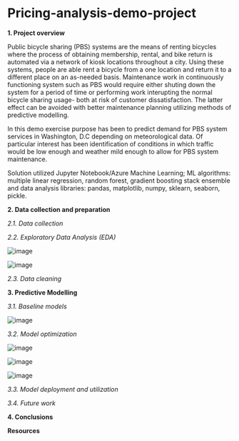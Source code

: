 # Pricing-analysis-demo-project

__1. Project overview__

Public bicycle sharing (PBS) systems are the means of renting bicycles where the process of obtaining membership, rental, and bike return is automated via a network of kiosk locations throughout a city. Using these systems, people are able rent a bicycle from a one location and return it to a different place on an as-needed basis. Maintenance work in continuously functioning system such as PBS would require either shuting down the system for a period of time or performing work interupting the normal bicycle sharing usage- both at risk of customer dissatisfaction. The latter effect can be avoided with better maintenance planning utilizing methods of predictive modelling.

In this demo exercise purpose has been to predict demand for PBS system services in Washington, D.C depending on meteorological data. Of particular interest has been identification of conditions in which traffic would be low enough and weather mild enough to allow for PBS system maintenance.

Solution utilized Jupyter Notebook/Azure Machine Learning; ML algorithms: multiple linear regression, random forest, gradient boosting stack ensemble and data analysis libraries: pandas, matplotlib, numpy, sklearn, seaborn, pickle.

__2. Data collection and preparation__

_2.1. Data collection_

_2.2. Exploratory Data Analysis (EDA)_

![image](https://user-images.githubusercontent.com/99291264/164911775-6a991ada-2f39-4593-b99d-7f5b1f66603c.png)

![image](https://user-images.githubusercontent.com/99291264/164911787-6e964a1c-2a5b-4654-9cbf-5f6bf3930fd7.png)

_2.3. Data cleaning_

__3. Predictive Modelling__

_3.1. Baseline models_

![image](https://github.com/TobiasMazan/Pricing-analysis-demo-project/blob/main/Fig%201b.png)

_3.2. Model optimization_

![image](https://github.com/TobiasMazan/Pricing-analysis-demo-project/blob/main/Fig%201.png)

![image](https://github.com/TobiasMazan/Pricing-analysis-demo-project/blob/main/Fig%202.png)

![image](https://github.com/TobiasMazan/Pricing-analysis-demo-project/blob/main/Fig%203.png)

_3.3. Model deployment and utilization_

_3.4. Future work_

__4. Conclusions__


__Resources__










